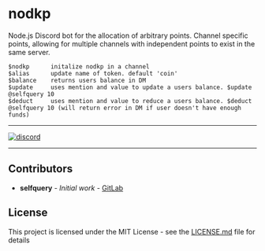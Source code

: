 # nodkp

Node.js Discord bot for the allocation of arbitrary points. Channel specific points, allowing for multiple channels with independent points to exist in the same server.

```
$nodkp      initalize nodkp in a channel
$alias      update name of token. default 'coin'
$balance    returns users balance in DM
$update     uses mention and value to update a users balance. $update @selfquery 10
$deduct     uses mention and value to reduce a users balance. $deduct @selfquery 10 (will return error in DM if user doesn't have enough funds)
```

---

[![discord](https://img.shields.io/badge/nodkp-invite-9999ff.svg)](https://discordapp.com/api/oauth2/authorize?client_id=544764737267826700&permissions=268445696&scope=bot)

---

## Contributors

* **selfquery** - *Initial work* - [GitLab](https://gitlab.com/selfquery)

## License

This project is licensed under the MIT License - see the [LICENSE.md](LICENSE.md) file for details
